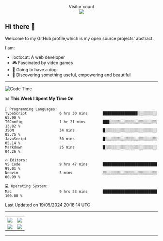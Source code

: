 
 <div align="center"> 
  Visitor count<br>
  <img src="https://profile-counter.glitch.me/ross249/count.svg" />
<!--   
  ![visitor badge](https://visitor-badge.glitch.me/badge?page_id=ross249.visitor-badge&left_color=SlateGray&right_color=green&left_text=HelloVisitors) -->
  
</div>

## Hi there :wave:
<p>Welcome to my GitHub profile,which is my open source projects' abstract.</p>
I am:

- :octocat: A web developer
- :video_game: Fascinated by video games 
- :dog: Going to have a dog
- :art: Discovering something useful, empowering and beautiful

---

<!--START_SECTION:waka-->
![Code Time](http://img.shields.io/badge/Code%20Time-704%20hrs%2030%20mins-blue)

📊 **This Week I Spent My Time On** 

```text
💬 Programming Languages: 
TypeScript               6 hrs 30 mins       ████████████████░░░░░░░░░   65.90 % 
TSConfig                 1 hr 21 mins        ███░░░░░░░░░░░░░░░░░░░░░░   13.82 % 
JSON                     34 mins             █░░░░░░░░░░░░░░░░░░░░░░░░   05.75 % 
JavaScript               30 mins             █░░░░░░░░░░░░░░░░░░░░░░░░   05.14 % 
Markdown                 25 mins             █░░░░░░░░░░░░░░░░░░░░░░░░   04.26 % 

🔥 Editors: 
VS Code                  9 hrs 47 mins       █████████████████████████   99.01 % 
Neovim                   5 mins              ░░░░░░░░░░░░░░░░░░░░░░░░░   00.99 % 

💻 Operating System: 
Mac                      9 hrs 53 mins       █████████████████████████   100.00 % 
```


 Last Updated on 19/05/2024 20:18:14 UTC
<!--END_SECTION:waka-->

---

<table align="center" width="100%">
	
  <tr>
    <td align="center" width="50%">
      <img align="center" src="https://stats.justsong.cn/api/leetcode/?username=JimLuo_" />
    </td>
    <td align="center" width="50%">
      <img align="center" src="https://github-readme-stats.vercel.app/api?username=Ross249&show_icons=true&theme=solarized-light" />
    </td>
  </tr>
  <tr>
          <td align="center">
            <img align="center" src="https://github-readme-stats.vercel.app/api/top-langs/?username=Ross249&langs_count=8&layout=compact&theme=solarized-light" />
          </td>
    <td align="center">
      <img align="center" src="https://github-readme-streak-stats.herokuapp.com/?user=namyakhan&theme=solarized-light&hide_border=false" />
    </td>
  </tr>
</table>

---
<!--
<div style="display: inline-block;width: 50%;">
		<div style="display: inline-block">
			<img align="center" src="https://github-readme-stats.vercel.app/api/top-langs/?username=Ross249&langs_count=6&layout=compact&theme=solarized-light" />
		</div>
		<div style="display: inline-block">
			<img align="center" src="https://github-readme-stats.vercel.app/api?username=Ross249&show_icons=true&theme=solarized-light" />
		</div> 
 		<div>
			<img align="center" src="https://github-readme-streak-stats.herokuapp.com/?user=namyakhan&theme=solarized-light&hide_border=false" />
		</div> 
	</div> -->
<!-- <a href="#">
  <img align="center" src="https://stats.justsong.cn/api/leetcode/?username=ross249&cn=true" />
</a>
<a href="#">
  <img align="center" src="https://stats.justsong.cn/api/juejin?id=4125023360530574" />
</a> -->

<!-- ![Snake animation](https://github.com/Ross249/Ross249/blob/output/github-contribution-grid-snake.svg) -->
